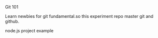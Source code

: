 Git 101

Learn newbies for git fundamental.so this experiment repo master git and github.

node.js project example
